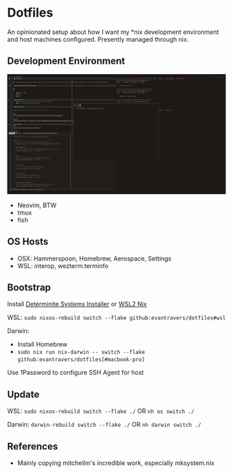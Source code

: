 # Dotfiles

An opinionated setup about how I want my *nix development environment and host machines configured. Presently managed through nix.

## Development Environment

![](.github/images/terminal.png)

- Neovim, BTW
- tmux
- fish

## OS Hosts

- OSX: Hammerspoon, Homebrew, Aerospace, Settings
- WSL: interop, wezterm.terminfo

## Bootstrap

Install [Determinite Systems Installer](https://github.com/DeterminateSystems/nix-installer) or [WSL2 Nix](https://github.com/nix-community/NixOS-WSL)

WSL:
`sudo nixos-rebuild switch --flake github:evantravers/dotfiles#wsl`

Darwin:
- Install Homebrew
- `sudo nix run nix-darwin -- switch --flake github:evantravers/dotfiles[#macbook-pro]`

Use 1Password to configure SSH Agent for host

## Update

WSL:
`sudo nixos-rebuild switch --flake ./`
OR
`nh os switch ./`

Darwin:
`darwin-rebuild switch --flake ./`
OR
`nh darwin switch ./`

## References
- Mainly copying mitchellm's incredible work, especially mksystem.nix
